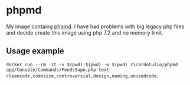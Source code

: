# phpmd

My image containg [phpmd](https://phpmd.org/). I have had problems with big legacy php files and decide create this image using php 7.2 and no memory limit.

## Usage example

`docker run --rm -it -v $(pwd):$(pwd) -w $(pwd) ricardotulio/phpmd app/Console/Commands/FeedsSapo.php text cleancode,codesize,controversial,design,naming,unusedcode`.

